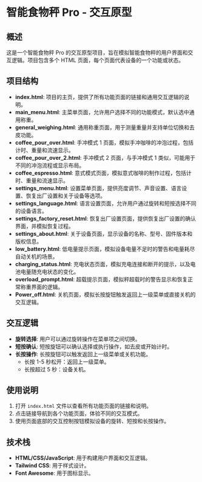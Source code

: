 # 智能食物秤 Pro - 交互原型

## 概述

这是一个智能食物秤 Pro 的交互原型项目，旨在模拟智能食物秤的用户界面和交互逻辑。项目包含多个 HTML 页面，每个页面代表设备的一个功能或状态。

## 项目结构

- **index.html**: 项目的主页，提供了所有功能页面的链接和通用交互逻辑的说明。
- **main_menu.html**: 主菜单页面，允许用户选择不同的功能模式，默认选中通用称重。
- **general_weighing.html**: 通用称重页面，用于测量重量并支持单位切换和去皮功能。
- **coffee_pour_over.html**: 手冲模式 1 页面，模拟手冲咖啡的冲泡过程，包括计时、重量和流速显示。
- **coffee_pour_over_2.html**: 手冲模式 2 页面，与手冲模式 1 类似，可能用于不同的冲泡流程或显示布局。
- **coffee_espresso.html**: 意式模式页面，模拟意式咖啡的制作过程，包括计时、重量和流速显示。
- **settings_menu.html**: 设置菜单页面，提供亮度调节、声音设置、语言设置、恢复出厂设置和关于设备等选项。
- **settings_language.html**: 语言设置页面，允许用户通过旋转和短按选择不同的设备语言。
- **settings_factory_reset.html**: 恢复出厂设置页面，提供恢复出厂设置的确认界面，并模拟恢复过程。
- **settings_about.html**: 关于设备页面，显示设备的名称、型号、固件版本和版权信息。
- **low_battery.html**: 低电量提示页面，模拟设备电量不足时的警告和电量耗尽自动关机的场景。
- **charging_status.html**: 充电状态页面，模拟充电连接和断开的提示，以及电池电量随充电状态的变化。
- **overload_prompt.html**: 超载提示页面，模拟秤超载时的警告显示和恢复正常称重界面的逻辑。
- **Power_off.html**: 关机页面，模拟长按旋钮触发返回上一级菜单或直接关机的交互逻辑。

## 交互逻辑

- **旋转选择**: 用户可以通过旋转操作在菜单项之间切换。
- **短按确认**: 短按旋钮可以确认选择或执行操作，如去皮或开始计时。
- **长按操作**: 长按旋钮可以触发返回上一级菜单或关机功能。
  - 长按 1-5 秒松开：返回上一级菜单。
  - 长按超过 5 秒：设备关机。

## 使用说明

1. 打开 `index.html` 文件以查看所有功能页面的链接和说明。
2. 点击链接导航到各个功能页面，体验不同的交互模式。
3. 使用页面底部的交互控制按钮模拟设备的旋转、短按和长按操作。

## 技术栈

- **HTML/CSS/JavaScript**: 用于构建用户界面和交互逻辑。
- **Tailwind CSS**: 用于样式设计。
- **Font Awesome**: 用于图标显示。
